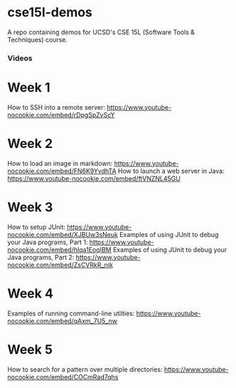 # cse15l-demos
A repo containing demos for UCSD's CSE 15L (Software Tools &amp; Techniques) course. 

### Videos
# Week 1
How to SSH into a remote server: https://www.youtube-nocookie.com/embed/rDpgSpZyScY
# Week 2
How to load an image in markdown: https://www.youtube-nocookie.com/embed/FN6K9YvdhTA
How to launch a web server in Java: https://www.youtube-nocookie.com/embed/ftVNZNL45GU
# Week 3
How to setup JUnit: https://www.youtube-nocookie.com/embed/XJBUw3sNeuk
Examples of using JUnit to debug your Java programs, Part 1: https://www.youtube-nocookie.com/embed/hIqa1EoqIBM
Examples of using JUnit to debug your Java programs, Part 2: https://www.youtube-nocookie.com/embed/ZsCVRkR_nik
# Week 4
Examples of running command-line utilties: https://www.youtube-nocookie.com/embed/qAxm_7U5_nw
# Week 5
How to search for a pattern over multiple directories: https://www.youtube-nocookie.com/embed/COCmRad7qhs
